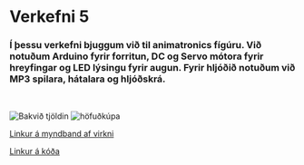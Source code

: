 # Verkefni 5

### Í þessu verkefni bjuggum við til animatronics fígúru. Við notuðum Arduino fyrir forritun, DC og Servo mótora fyrir hreyfingar og LED lýsingu fyrir augun. Fyrir hljóðið notuðum við MP3 spilara, hátalara og hljóðskrá.
<br>

![Bakvið tjöldin](https://user-images.githubusercontent.com/114152875/222117285-8951304d-2a11-494e-9c7d-d9855aa4b7ff.jpeg)
![höfuðkúpa](https://user-images.githubusercontent.com/114152875/222125199-2a4b1ea2-fc82-4626-b39b-043e0964bed7.jpeg)

[Linkur á myndband af virkni]([https://youtu.be/Oin5u1-OZa4](https://youtu.be/HyqvDulOtJI))

[Linkur á kóða](/samsetning.ino)
